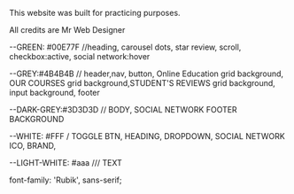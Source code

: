 This website was built for practicing purposes.

All credits are Mr Web Designer



--GREEN: #00E77F  //heading, carousel dots, star review, scroll, checkbox:active, social network:hover

--GREY:#4B4B4B // header,nav, button, Online Education grid background, OUR COURSES grid background,STUDENT'S REVIEWS grid background, input background, footer

--DARK-GREY:#3D3D3D // BODY, SOCIAL NETWORK FOOTER BACKGROUND

--WHITE: #FFF / TOGGLE BTN, HEADING, DROPDOWN, SOCIAL NETWORK ICO, BRAND,

--LIGHT-WHITE: #aaa /// TEXT

font-family: 'Rubik', sans-serif;




 